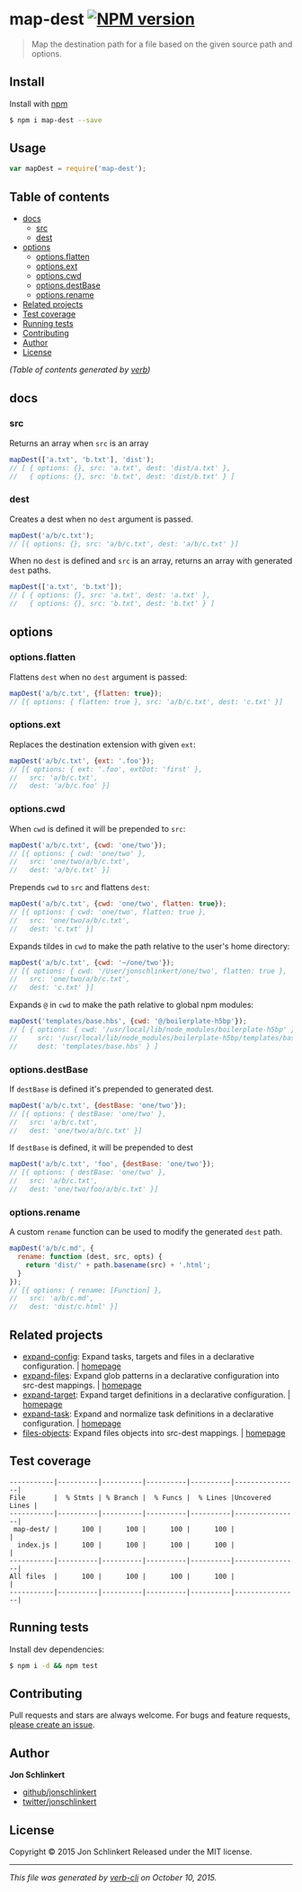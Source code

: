 # map-dest [![NPM version](https://badge.fury.io/js/map-dest.svg)](http://badge.fury.io/js/map-dest)

> Map the destination path for a file based on the given source path and options.

## Install

Install with [npm](https://www.npmjs.com/)

```sh
$ npm i map-dest --save
```

## Usage

```js
var mapDest = require('map-dest');
```

## Table of contents

<!-- toc -->

* [docs](#docs)
  - [src](#src)
  - [dest](#dest)
* [options](#options)
  - [options.flatten](#optionsflatten)
  - [options.ext](#optionsext)
  - [options.cwd](#optionscwd)
  - [options.destBase](#optionsdestbase)
  - [options.rename](#optionsrename)
* [Related projects](#related-projects)
* [Test coverage](#test-coverage)
* [Running tests](#running-tests)
* [Contributing](#contributing)
* [Author](#author)
* [License](#license)

_(Table of contents generated by [verb](https://github.com/verbose/verb))_

<!-- tocstop -->

## docs

### src

Returns an array when `src` is an array

```js
mapDest(['a.txt', 'b.txt'], 'dist');
// [ { options: {}, src: 'a.txt', dest: 'dist/a.txt' },
//   { options: {}, src: 'b.txt', dest: 'dist/b.txt' } ]
```

### dest

Creates a dest when no `dest` argument is passed.

```js
mapDest('a/b/c.txt');
// [{ options: {}, src: 'a/b/c.txt', dest: 'a/b/c.txt' }]
```

When no `dest` is defined and `src` is an array, returns an array with generated `dest` paths.

```js
mapDest(['a.txt', 'b.txt']);
// [ { options: {}, src: 'a.txt', dest: 'a.txt' },
//   { options: {}, src: 'b.txt', dest: 'b.txt' } ]
```

## options

### options.flatten

Flattens `dest` when no `dest` argument is passed:

```js
mapDest('a/b/c.txt', {flatten: true});
// [{ options: { flatten: true }, src: 'a/b/c.txt', dest: 'c.txt' }]
```

### options.ext

Replaces the destination extension with given `ext`:

```js
mapDest('a/b/c.txt', {ext: '.foo'});
// [{ options: { ext: '.foo', extDot: 'first' },
//   src: 'a/b/c.txt',
//   dest: 'a/b/c.foo' }]
```

### options.cwd

When `cwd` is defined it will be prepended to `src`:

```js
mapDest('a/b/c.txt', {cwd: 'one/two'});
// [{ options: { cwd: 'one/two' },
//   src: 'one/two/a/b/c.txt',
//   dest: 'a/b/c.txt' }]
```

Prepends `cwd` to `src` and flattens `dest`:

```js
mapDest('a/b/c.txt', {cwd: 'one/two', flatten: true});
// [{ options: { cwd: 'one/two', flatten: true },
//   src: 'one/two/a/b/c.txt',
//   dest: 'c.txt' }]
```

Expands tildes in `cwd` to make the path relative to the user's home directory:

```js
mapDest('a/b/c.txt', {cwd: '~/one/two'});
// [{ options: { cwd: '/User/jonschlinkert/one/two', flatten: true },
//   src: 'one/two/a/b/c.txt',
//   dest: 'c.txt' }]
```

Expands `@` in `cwd` to make the path relative to global npm modules:

```js
mapDest('templates/base.hbs', {cwd: '@/boilerplate-h5bp'});
// [ { options: { cwd: '/usr/local/lib/node_modules/boilerplate-h5bp' },
//     src: '/usr/local/lib/node_modules/boilerplate-h5bp/templates/base.hbs',
//     dest: 'templates/base.hbs' } ]
```

### options.destBase

If `destBase` is defined it's prepended to generated dest.

```js
mapDest('a/b/c.txt', {destBase: 'one/two'});
// [{ options: { destBase: 'one/two' },
//   src: 'a/b/c.txt',
//   dest: 'one/two/a/b/c.txt' }]
```

If `destBase` is defined, it will be prepended to dest

```js
mapDest('a/b/c.txt', 'foo', {destBase: 'one/two'});
// [{ options: { destBase: 'one/two' },
//   src: 'a/b/c.txt',
//   dest: 'one/two/foo/a/b/c.txt' }]
```

### options.rename

A custom `rename` function can be used to modify the generated `dest` path.

```js
mapDest('a/b/c.md', {
  rename: function (dest, src, opts) {
    return 'dist/' + path.basename(src) + '.html';
  }
});
// [{ options: { rename: [Function] },
//   src: 'a/b/c.md',
//   dest: 'dist/c.html' }]
```

## Related projects

* [expand-config](https://www.npmjs.com/package/expand-config): Expand tasks, targets and files in a declarative configuration. | [homepage](https://github.com/jonschlinkert/expand-config)
* [expand-files](https://www.npmjs.com/package/expand-files): Expand glob patterns in a declarative configuration into src-dest mappings. | [homepage](https://github.com/jonschlinkert/expand-files)
* [expand-target](https://www.npmjs.com/package/expand-target): Expand target definitions in a declarative configuration. | [homepage](https://github.com/jonschlinkert/expand-target)
* [expand-task](https://www.npmjs.com/package/expand-task): Expand and normalize task definitions in a declarative configuration. | [homepage](https://github.com/jonschlinkert/expand-task)
* [files-objects](https://www.npmjs.com/package/files-objects): Expand files objects into src-dest mappings. | [homepage](https://github.com/jonschlinkert/files-objects)

## Test coverage

```
-----------|----------|----------|----------|----------|----------------|
File       |  % Stmts | % Branch |  % Funcs |  % Lines |Uncovered Lines |
-----------|----------|----------|----------|----------|----------------|
 map-dest/ |      100 |      100 |      100 |      100 |                |
  index.js |      100 |      100 |      100 |      100 |                |
-----------|----------|----------|----------|----------|----------------|
All files  |      100 |      100 |      100 |      100 |                |
-----------|----------|----------|----------|----------|----------------|
```

## Running tests

Install dev dependencies:

```sh
$ npm i -d && npm test
```

## Contributing

Pull requests and stars are always welcome. For bugs and feature requests, [please create an issue](https://github.com/jonschlinkert/map-dest/issues/new).

## Author

**Jon Schlinkert**

+ [github/jonschlinkert](https://github.com/jonschlinkert)
+ [twitter/jonschlinkert](http://twitter.com/jonschlinkert)

## License

Copyright © 2015 Jon Schlinkert
Released under the MIT license.

***

_This file was generated by [verb-cli](https://github.com/assemble/verb-cli) on October 10, 2015._